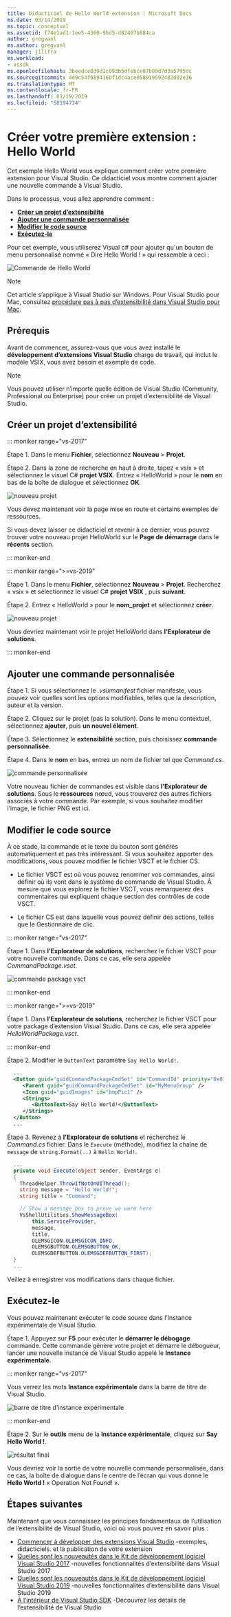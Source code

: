 ```yaml
---
title: Didacticiel de Hello World extension | Microsoft Docs
ms.date: 03/14/2019
ms.topic: conceptual
ms.assetid: f74e1ad1-1ee5-4360-9bd5-d82467b884ca
author: gregvanl
ms.author: gregvanl
manager: jillfra
ms.workload:
- vssdk
ms.openlocfilehash: 3beedce039d1c093b5dfebce07b09d7d3a5795dc
ms.sourcegitcommit: 4d9c54f689416bf1dc4ace058919592482d02e36
ms.translationtype: MT
ms.contentlocale: fr-FR
ms.lasthandoff: 03/19/2019
ms.locfileid: "58194734"
---
```

# <a name="create-your-first-extension-hello-world"></a>Créer votre première extension : Hello World

Cet exemple Hello World vous explique comment créer votre première extension pour Visual Studio. Ce didacticiel vous montre comment ajouter une nouvelle commande à Visual Studio.

Dans le processus, vous allez apprendre comment :

* **[Créer un projet d’extensibilité](#create-an-extensibility-project)**
* **[Ajouter une commande personnalisée](#add-a-custom-command)**
* **[Modifier le code source](#modify-the-source-code)**
* **[Exécutez-le](#run-it)**

Pour cet exemple, vous utiliserez Visual c# pour ajouter qu'un bouton de menu personnalisé nommé « Dire Hello World ! » qui ressemble à ceci :

![Commande de Hello World](media/hello-world-say-hello-world.png)

> [!NOTE]
> Cet article s’applique à Visual Studio sur Windows. Pour Visual Studio pour Mac, consultez [procédure pas à pas d’extensibilité dans Visual Studio pour Mac](/visualstudio/mac/extending-visual-studio-mac-walkthrough).

## <a name="prerequisites"></a>Prérequis

Avant de commencer, assurez-vous que vous avez installé le **développement d’extensions Visual Studio** charge de travail, qui inclut le modèle VSIX, vous avez besoin et exemple de code.

> [!NOTE]
> Vous pouvez utiliser n’importe quelle édition de Visual Studio (Community, Professional ou Enterprise) pour créer un projet d’extensibilité de Visual Studio.

## <a name="create-an-extensibility-project"></a>Créer un projet d’extensibilité

::: moniker range="vs-2017"

Étape 1. Dans le menu **Fichier**, sélectionnez **Nouveau** > **Projet**.

Étape 2. Dans la zone de recherche en haut à droite, tapez « vsix » et sélectionnez le visuel C# **projet VSIX**. Entrez « HelloWorld » pour le **nom** en bas de la boîte de dialogue et sélectionnez **OK**.

![nouveau projet](media/hello-world-new-project.png)

Vous devez maintenant voir la page mise en route et certains exemples de ressources.

Si vous devez laisser ce didacticiel et revenir à ce dernier, vous pouvez trouver votre nouveau projet HelloWorld sur le **Page de démarrage** dans le **récents** section.

::: moniker-end

::: moniker range=">=vs-2019"

Étape 1. Dans le menu **Fichier**, sélectionnez **Nouveau** > **Projet**. Recherchez « vsix » et sélectionnez le visuel C# **projet VSIX** , puis **suivant**.

Étape 2. Entrez « HelloWorld » pour le **nom_projet** et sélectionnez **créer**.

![nouveau projet](media/hello-world-new-project-2019.png)

Vous devriez maintenant voir le projet HelloWorld dans **l’Explorateur de solutions**.

::: moniker-end

## <a name="add-a-custom-command"></a>Ajouter une commande personnalisée

Étape 1. Si vous sélectionnez le *.vsixmanifest* fichier manifeste, vous pouvez voir quelles sont les options modifiables, telles que la description, auteur et la version.

Étape 2. Cliquez sur le projet (pas la solution). Dans le menu contextuel, sélectionnez **ajouter**, puis **un nouvel élément**.

Étape 3. Sélectionnez le **extensibilité** section, puis choisissez **commande personnalisée**.

Étape 4. Dans le **nom** en bas, entrez un nom de fichier tel que *Command.cs*.

![commande personnalisée](media/hello-world-custom-command.png)

Votre nouveau fichier de commandes est visible dans **l’Explorateur de solutions**. Sous le **ressources** nœud, vous trouverez des autres fichiers associés à votre commande. Par exemple, si vous souhaitez modifier l’image, le fichier PNG est ici.

## <a name="modify-the-source-code"></a>Modifier le code source

À ce stade, la commande et le texte du bouton sont générés automatiquement et pas très intéressant. Si vous souhaitez apporter des modifications, vous pouvez modifier le fichier VSCT et le fichier CS.

* Le fichier VSCT est où vous pouvez renommer vos commandes, ainsi définir où ils vont dans le système de commande de Visual Studio. À mesure que vous explorez le fichier VSCT, vous remarquerez des commentaires qui expliquent chaque section des contrôles de code VSCT.

* Le fichier CS est dans laquelle vous pouvez définir des actions, telles que le Gestionnaire de clic.

::: moniker range="vs-2017"

Étape 1. Dans **l’Explorateur de solutions**, recherchez le fichier VSCT pour votre nouvelle commande. Dans ce cas, elle sera appelée *CommandPackage.vsct*.

![commande package vsct](media/hello-world-command-package-vsct.png)

::: moniker-end

::: moniker range=">=vs-2019"

Étape 1. Dans **l’Explorateur de solutions**, recherchez le fichier VSCT pour votre package d’extension Visual Studio. Dans ce cas, elle sera appelée *HelloWorldPackage.vsct*.

::: moniker-end

Étape 2. Modifier le `ButtonText` paramètre `Say Hello World!`.

```xml
  ...
  <Button guid="guidCommandPackageCmdSet" id="CommandId" priority="0x0100" type="Button">
     <Parent guid="guidCommandPackageCmdSet" id="MyMenuGroup" />
     <Icon guid="guidImages" id="bmpPic1" />
     <Strings>
        <ButtonText>Say Hello World!</ButtonText>
     </Strings>
  </Button>
  ...
```

Étape 3. Revenez à **l’Explorateur de solutions** et recherchez le *Command.cs* fichier. Dans le `Execute` (méthode), modifiez la chaîne de `message` de `string.Format(..)` à `Hello World!`.

```csharp
  ...
  private void Execute(object sender, EventArgs e)
  {
    ThreadHelper.ThrowIfNotOnUIThread();
    string message = "Hello World!";
    string title = "Command";

    // Show a message box to prove we were here
    VsShellUtilities.ShowMessageBox(
        this.ServiceProvider,
        message,
        title,
        OLEMSGICON.OLEMSGICON_INFO,
        OLEMSGBUTTON.OLEMSGBUTTON_OK,
        OLEMSGDEFBUTTON.OLEMSGDEFBUTTON_FIRST);
  }
  ...
```

Veillez à enregistrer vos modifications dans chaque fichier.

## <a name="run-it"></a>Exécutez-le

Vous pouvez maintenant exécuter le code source dans l’Instance expérimentale de Visual Studio.

Étape 1. Appuyez sur **F5** pour exécuter le **démarrer le débogage** commande. Cette commande génère votre projet et démarre le débogueur, lancer une nouvelle instance de Visual Studio appelé le **Instance expérimentale**.

::: moniker range="vs-2017"

Vous verrez les mots **Instance expérimentale** dans la barre de titre de Visual Studio.

![barre de titre d’instance expérimentale](media/hello-world-exp-instance.png)

::: moniker-end

Étape 2. Sur le **outils** menu de la **Instance expérimentale**, cliquez sur **Say Hello World !**.

![résultat final](media/hello-world-final-result.png)

Vous devriez voir la sortie de votre nouvelle commande personnalisée, dans ce cas, la boîte de dialogue dans le centre de l’écran qui vous donne le **Hello World !** « Operation Not Found! ».

## <a name="next-steps"></a>Étapes suivantes

Maintenant que vous connaissez les principes fondamentaux de l’utilisation de l’extensibilité de Visual Studio, voici où vous pouvez en savoir plus :

* [Commencer à développer des extensions Visual Studio](starting-to-develop-visual-studio-extensions.md) -exemples, didacticiels. et la publication de votre extension
* [Quelles sont les nouveautés dans le Kit de développement logiciel Visual Studio 2017](what-s-new-in-the-visual-studio-2017-sdk.md) -nouvelles fonctionnalités d’extensibilité dans Visual Studio 2017
* [Quelles sont les nouveautés dans le Kit de développement logiciel Visual Studio 2019](whats-new-visual-studio-2019-sdk.md) -nouvelles fonctionnalités d’extensibilité dans Visual Studio 2019
* [À l’intérieur de Visual Studio SDK](internals/inside-the-visual-studio-sdk.md) -Découvrez les détails de l’extensibilité de Visual Studio